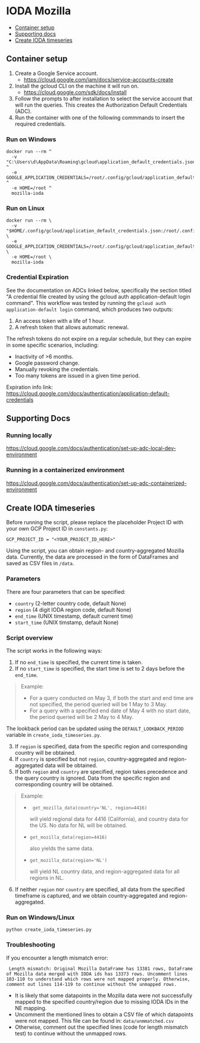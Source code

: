 # IODA Mozilla
- [Container setup](#container-setup)
- [Supporting docs](#supporting-docs)
- [Create IODA timeseries](#create-ioda-timeseries)



## Container setup
1. Create a Google Service account.
    - https://cloud.google.com/iam/docs/service-accounts-create
2. Install the gcloud CLI on the machine it will run on.
    - https://cloud.google.com/sdk/docs/install
3. Follow the prompts to after installation to select the service account that will run the queries. This creates the Authorization Default Credentials (ADC).
4. Run the container with one of the following commmands to insert the required credentials.

### Run on Windows

```
docker run --rm ^
  -v "C:\Users\d\AppData\Roaming\gcloud\application_default_credentials.json:/root/.config/gcloud/application_default_credentials.json" ^
  -e GOOGLE_APPLICATION_CREDENTIALS=/root/.config/gcloud/application_default_credentials.json ^
  -e HOME=/root ^
  mozilla-ioda
```

### Run on Linux

```
docker run --rm \
  -v "$HOME/.config/gcloud/application_default_credentials.json:/root/.config/gcloud/application_default_credentials.json" \
  -e GOOGLE_APPLICATION_CREDENTIALS=/root/.config/gcloud/application_default_credentials.json \
  -e HOME=/root \
  mozilla-ioda
```

### Credential Expiration

See the documentation on ADCs linked below, specifically the section titled "A credential file created by using the gcloud auth application-default login command".
This workflow was tested by running the `gcloud auth application-default login` command, which produces two outputs:
  1. An access token with a life of 1 hour.
  2. A refresh token that allows automatic renewal.

The refresh tokens do not expire on a regular schedule, but they can expire in some specific scenarios, including:
  - Inactivity of >6 months.
  - Google password change.
  - Manually revoking the credentials.
  - Too many tokens are issued in a given time period.


Expiration info link:
https://cloud.google.com/docs/authentication/application-default-credentials

## Supporting Docs

### Running locally
https://cloud.google.com/docs/authentication/set-up-adc-local-dev-environment

### Running in a containerized environment
https://cloud.google.com/docs/authentication/set-up-adc-containerized-environment

## Create IODA timeseries
Before running the script, please replace the placeholder Project ID with your own GCP Project ID in `constants.py`:
```
GCP_PROJECT_ID = "<YOUR_PROJECT_ID_HERE>"
```

Using the script, you can obtain region- and country-aggregated Mozilla data. Currently, the data are processed in the form of DataFrames and saved as
CSV files in `/data`. 

### Parameters
There are four parameters that can be specified:
- `country` (2-letter country code, default None)
- `region` (4 digit IODA region code, default None)
- `end_time` (UNIX timestamp, default current time)
- `start_time` (UNIX timstamp, default None)

### Script overview
The script works in the following ways:
1. If no `end_time` is specified, the current time is taken.
2. If no `start_time` is specified, the start time is set to 2 days before the `end_time`.

>Example: 
> - For a query conducted on May 3, if both the start and end time are not specified, the period queried will be 1 May to 3 May.
> - For a query with a specified end date of May 4 with no start date, the period queried will be 2 May to 4 May.

The lookback period can be updated using the `DEFAULT_LOOKBACK_PERIOD` variable in `create_ioda_timeseries.py`.

3. If `region` is specified, data from the specific region and corresponding country will be obtained.
4. If `country` is specified but not `region`, country-aggregated and region-aggregated data will be obtained. 
5. If both `region` and `country` are specified, region takes precedence and the query country is ignored. Data from the specific region and corresponding country will be obtained.

> Example:
> * ```
>    get_mozilla_data(country='NL', region=4416)
>   ```
>   will yield regional data for 4416 (California), and country data for the US. No data for NL will be obtained.
> * ```
>   get_mozilla_data(region=4416)
>   ``` 
>   also yields the same data.
> * ```
>   get_mozilla_data(region='NL')
>   ``` 
>   will yield NL country data, and region-aggregated data for all regions in NL.

6. If neither `region` nor `country` are specified, all data from the specified timeframe is captured, and we obtain country-aggregated and region-aggregated.

### Run on Windows/Linux
```
python create_ioda_timeseries.py
``` 

### Troubleshooting
If you encounter a length mismatch error: 
```
 Length mismatch: Original Mozilla DataFrame has 13381 rows, DataFrame of Mozilla data merged with IODA ids has 13373 rows. Uncomment lines 103-110 to understand which rows were not mapped properly. Otherwise, comment out lines 114-119 to continue without the unmapped rows. 
```

- It is likely that some datapoints in the Mozilla data were not successfully mapped to the specified country/region due to missing IODA IDs in the NE mapping.
- Uncomment the mentioned lines to obtain a CSV file of which datapoints were not mapped. This file can be found in: `data/unmmatched.csv`
- Otherwise, comment out the specified lines (code for length mismatch test) to continue without the unmapped rows.
